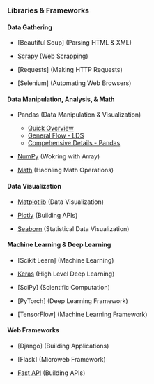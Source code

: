 ### Libraries & Frameworks

#### Data Gathering 
  - [Beautiful Soup]
    (Parsing HTML & XML)
    
  - [Scrapy](https://docs.scrapy.org/en/latest/)
    (Web Scrapping)
    
  - [Requests]
    (Making HTTP Requests)
    
  - [Selenium]
    (Automating Web Browsers)

#### Data Manipulation, Analysis, & Math
  - Pandas (Data Manipulation & Visualization)
    - [Quick Overview]()
    - [General Flow - LDS](https://www.learndatasci.com/tutorials/python-pandas-tutorial-complete-introduction-for-beginners/)
    - [Compehensive Details - Pandas](https://pandas.pydata.org/pandas-docs/stable/reference/io.html)
    
    
  - [NumPy](https://numpy.org/doc/stable/reference/arrays.html)
    (Wokring with Array)
    
  - [Math](https://docs.python.org/3/library/math.html)
    (Hadnling Math Operations)
  
#### Data Visualization 
  - [Matplotlib](https://matplotlib.org/stable/gallery/lines_bars_and_markers/index.html)
    (Data Visualization)
    
  - [Plotly](https://plotly.com/python/)
    (Building APIs)
    
  - [Seaborn](https://seaborn.pydata.org/tutorial/introduction.html)
    (Statistical Data Visualization)
  
#### Machine Learning & Deep Learning
  - [Scikit Learn]
    (Machine Learning)
    
  - [Keras](https://scikit-learn.org/stable/)
    (High Level Deep Learning)
    
  - [SciPy]
    (Scientific Computation)
    
  - [PyTorch]
    (Deep Learning Framework)
    
  - [TensorFlow]
    (Machine Learning Framework)
  
#### Web Frameworks
  - [Django]
    (Building Applications)
    
  - [Flask]
    (Microweb Framework)
    
  - [Fast API]()
    (Building APIs)
